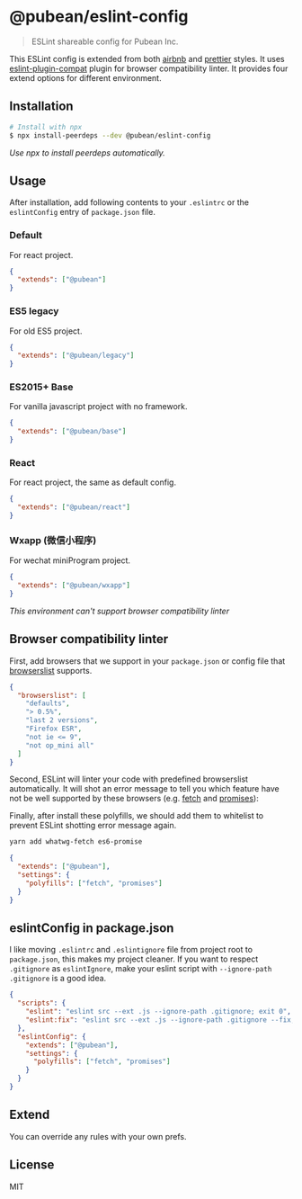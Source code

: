 # @pubean/eslint-config

> ESLint shareable config for Pubean Inc.

This ESLint config is extended from both [airbnb](https://github.com/airbnb/javascript) and [prettier](https://prettier.io/) styles. It uses [eslint-plugin-compat](https://github.com/amilajack/eslint-plugin-compat) plugin for browser compatibility linter. It provides four extend options for different environment.

## Installation

```bash
# Install with npx
$ npx install-peerdeps --dev @pubean/eslint-config
```

_Use npx to install peerdeps automatically._

## Usage

After installation, add following contents to your `.eslintrc` or the `eslintConfig` entry of `package.json` file.

### Default

For react project.

```json
{
  "extends": ["@pubean"]
}
```

### ES5 legacy

For old ES5 project.

```json
{
  "extends": ["@pubean/legacy"]
}
```

### ES2015+ Base

For vanilla javascript project with no framework.

```json
{
  "extends": ["@pubean/base"]
}
```

### React

For react project, the same as default config.

```json
{
  "extends": ["@pubean/react"]
}
```

### Wxapp (微信小程序)

For wechat miniProgram project.

```json
{
  "extends": ["@pubean/wxapp"]
}
```

_This environment can't support browser compatibility linter_

## Browser compatibility linter

First, add browsers that we support in your `package.json` or config file that [browserslist](https://github.com/browserslist/browserslist) supports.

```json
{
  "browserslist": [
    "defaults",
    "> 0.5%",
    "last 2 versions",
    "Firefox ESR",
    "not ie <= 9",
    "not op_mini all"
  ]
}
```

Second, ESLint will linter your code with predefined browserslist automatically. It will shot an error message to tell you which feature have not be well supported by these browsers (e.g. [fetch](https://caniuse.com/#feat=fetch) and [promises](https://caniuse.com/#feat=promises)):

Finally, after install these polyfills, we should add them to whitelist to prevent ESLint shotting error message again.

```bash
yarn add whatwg-fetch es6-promise
```

```json
{
  "extends": ["@pubean"],
  "settings": {
    "polyfills": ["fetch", "promises"]
  }
}
```

## eslintConfig in package.json

I like moving `.eslintrc` and `.eslintignore` file from project root to `package.json`, this makes my project cleaner. If you want to respect `.gitignore` as `eslintIgnore`, make your eslint script with `--ignore-path .gitignore` is a good idea.

```json
{
  "scripts": {
    "eslint": "eslint src --ext .js --ignore-path .gitignore; exit 0",
    "eslint:fix": "eslint src --ext .js --ignore-path .gitignore --fix; exit 0"
  },
  "eslintConfig": {
    "extends": ["@pubean"],
    "settings": {
      "polyfills": ["fetch", "promises"]
    }
  }
}
```

## Extend

You can override any rules with your own prefs.

## License

MIT
